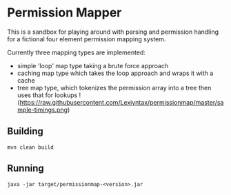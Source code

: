 # Permission Mapper
This is a sandbox for playing around with parsing and permission handling for a fictional four element permission mapping system.

Currently three mapping types are implemented:
* simple 'loop' map type taking a brute force approach
* caching map type which takes the loop approach and wraps it with a cache
* tree map type, which tokenizes the permission array into a tree then uses that for lookups
!(https://raw.githubusercontent.com/Lexiyntax/permissionmap/master/sample-timings.png)

## Building
```
mvn clean build
```

## Running
```
java -jar target/permissionmap-<version>.jar
```

